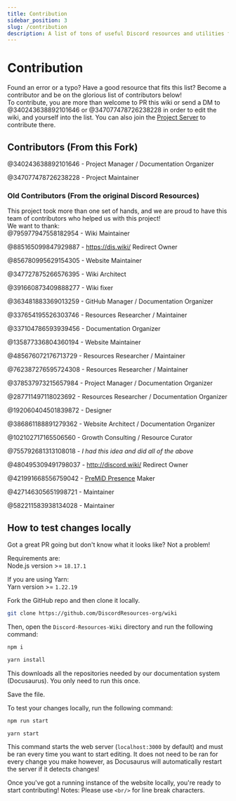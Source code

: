 ```yaml
---
title: Contribution
sidebar_position: 3
slug: /contribution
description: A list of tons of useful Discord resources and utilities for all types of users, from beginners to power users.
---
```


# Contribution

Found an error or a typo? Have a good resource that fits this list? Become a contributor and be on the glorious list of
contributors below!<br/>
To contribute, you are more than welcome to PR this wiki or send a DM to @340243638892101646 or @347077478726238228 in
order to edit the wiki, and yourself into the list.
You can also join the [Project Server](https://discord.gg/fpRrQr86eG) to contribute there.

## Contributors (From this Fork)

@340243638892101646 - Project Manager / Documentation Organizer

@347077478726238228 - Project Maintainer

### Old Contributors (From the original Discord Resources)

This project took more than one set of hands, and we are proud to have this team of contributors who helped us with this
project!<br/>
We want to thank:<br/>
@795977947558182954 - Wiki Maintainer

@885165099847929887 - <https://dis.wiki/> Redirect Owner

@856780995629154305 - Website Maintainer

@347727875266576395 - Wiki Architect

@391660873409888277 - Wiki fixer

@363481883369013259 - GitHub Manager / Documentation Organizer

@337654195526303746 - Resources Researcher / Maintainer

@337104786593939456 - Documentation Organizer

@135877336804360194 - Website Maintainer

@485676072176713729 - Resources Researcher / Maintainer

@762387276595724308 - Resources Researcher / Maintainer

@378537973215657984 - Project Manager / Documentation Organizer

@287711497118023692 - Resources Researcher / Documentation Organizer

@192060404501839872 - Designer

@386861188891279362 - Website Architect / Documentation Organizer

@102102717165506560 - Growth Consulting / Resource Curator

@755792681313108018 - *I had this idea and did all of the above*

@480495309491798037 - <http://discord.wiki/> Redirect Owner

@421991668556759042 - [PreMiD Presence](https://premid.app/store/presences/Discord%20Resources) Maker

@427146305651998721 - Maintainer

@582211583938134028 - Maintainer

## How to test changes locally

Got a great PR going but don't know what it looks like? Not a problem!<br/>

Requirements are:<br/>
Node.js version >= ```18.17.1```<br/>

If you are using Yarn:<br/>
Yarn version >= ```1.22.19```

Fork the GitHub repo and then clone it locally.

```bash
git clone https://github.com/DiscordResources-org/wiki
```

Then, open the `Discord-Resources-Wiki` directory and run the following command:

```bash
npm i
```

```bash
yarn install
```

This downloads all the repositories needed by our documentation system (Docusaurus). You only need to run this once.

Save the file.

To test your changes locally, run the following command:

```bash
npm run start
```

```bash
yarn start
```

This command starts the web server (```localhost:3000``` by default) and must be ran every time you want to start
editing.
It does not need to be ran for every change you make however, as Docusaurus will automatically restart the server if it
detects changes!

Once you've got a running instance of the website locally, you're ready to start contributing!
Notes: Please use ```<br/>``` for line break characters.

